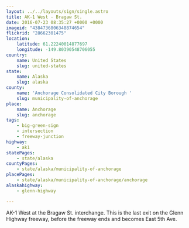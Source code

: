```yaml
---
layout: ../../layouts/sign/single.astro
title: AK-1 West - Bragaw St.
date: 2016-07-23 08:35:27 +0000 +0000
imageid: "4384736806348874654"
flickrid: "28662301475"
location:
    latitude: 61.22240014877697
    longitude: -149.80390548706055
country:
    name: United States
    slug: united-states
state:
    name: Alaska
    slug: alaska
county:
    name: 'Anchorage Consolidated City Borough '
    slug: municipality-of-anchorage
place:
    name: Anchorage
    slug: anchorage
tags:
    - big-green-sign
    - intersection
    - freeway-junction
highway:
    - ak1
statePages:
    - state/alaska
countyPages:
    - state/alaska/municipality-of-anchorage
placePages:
    - state/alaska/municipality-of-anchorage/anchorage
alaskahighway:
    - glenn-highway

---
```

AK-1 West at the Bragaw St. interchange.  This is the last exit on the Glenn Highway freeway, before the freeway ends and becomes East 5th Ave.